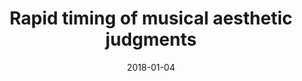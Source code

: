 ---
title: "Rapid timing of musical aesthetic judgments"
collection: publications
permalink: /publication/2018_rapid-timing-of-musical-aesthetic-judgments
date: 2018-01-04
year: 2018
venue: 'Journal of Experimental Psychology: General'
authors: 'Belfi A, Kasdan A, Rowland J, Vessel E, Starr G, Poeppel D'
number: '151'
citation: 'Belfi A, Kasdan A, Rowland J, Vessel E, Starr G, Poeppel D (2018). Rapid timing of musical aesthetic judgments. Journal of Experimental Psychology: General.'
category: 'article'
---